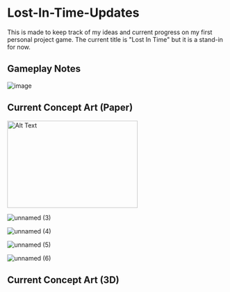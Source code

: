 # Lost-In-Time-Updates
This is made to keep track of my ideas and current progress on my first personal project game. The current title is "Lost In Time" but it is a stand-in for now.

## Gameplay Notes

![image](https://github.com/user-attachments/assets/09d780ba-7124-47d8-9bdb-94e4d8a55b2a)


## Current Concept Art (Paper)

<img src="https://github.com/user-attachments/assets/ef10c4a9-2a8e-45cf-a7ed-420e63d06247" alt="Alt Text" width="300" height="200">

![unnamed (3)](https://github.com/user-attachments/assets/ef10c4a9-2a8e-45cf-a7ed-420e63d06247)

![unnamed (4)](https://github.com/user-attachments/assets/94986dfa-e622-4124-a30b-9484c09e10ce)

![unnamed (5)](https://github.com/user-attachments/assets/01f3d990-6771-4077-bfb4-62266e21377a)

![unnamed (6)](https://github.com/user-attachments/assets/be560c3d-64e8-4519-a918-78701752efbc)


## Current Concept Art (3D)


